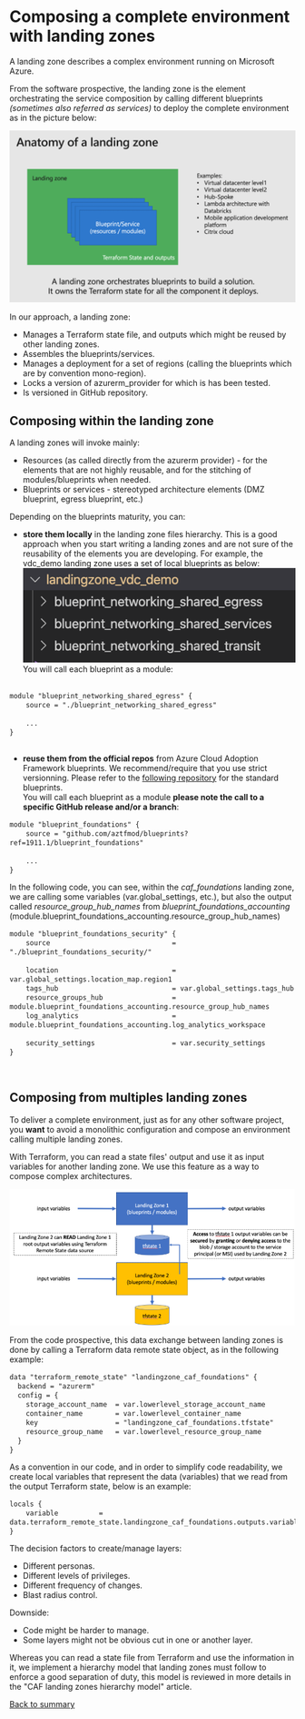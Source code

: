 # Composing a complete environment with landing zones

A landing zone describes a complex environment running on Microsoft Azure.

From the software prospective, the landing zone is the element orchestrating the service composition by calling different blueprints *(sometimes also referred as services)* to deploy the complete environment as in the picture below: <br>

![landingzoneoverview](../../_pictures/caf_landing_zone_overview.png)

In our approach, a landing zone:

- Manages a Terraform state file, and outputs which might be reused by other landing zones.
- Assembles the blueprints/services.
- Manages a deployment for a set of regions (calling the blueprints which are by convention mono-region).
- Locks a version of azurerm_provider for which is has been tested.
- Is versioned in GitHub repository.

## Composing within the landing zone

A landing zones will invoke mainly:

- Resources (as called directly from the azurerm provider) - for the elements that are not highly reusable, and for the stitching of modules/blueprints when needed.
- Blueprints or services - stereotyped architecture elements (DMZ blueprint, egress blueprint, etc.)

Depending on the blueprints maturity, you can:<br>

- **store them locally** in the landing zone files hierarchy. This is a good approach when you start writing a landing zones and are not sure of the reusability of the elements you are developing. For example, the vdc_demo landing zone uses a set of local blueprints as below: </br>
![localblueprint](../../_pictures/caf_local_blueprint.png)  <br> You will call each blueprint as a module: <br>

```hcl

module "blueprint_networking_shared_egress" {
    source = "./blueprint_networking_shared_egress"
    
    ...
}
  
```

- **reuse them from the official repos** from Azure Cloud Adoption Framework blueprints. We recommend/require that you use strict versionning. Please refer to the [following repository](https://github.com/aztfmod/blueprints) for the standard blueprints. <br>
You will call each blueprint as a module **please note the call to a specific GitHub release and/or a branch**:

```hcl
module "blueprint_foundations" {
    source = "github.com/aztfmod/blueprints?ref=1911.1/blueprint_foundations"

    ...
}
```

In the following code, you can see, within the *caf_foundations* landing zone, we are calling some variables (var.global_settings, etc.), but also the output called *resource_group_hub_names* from *blueprint_foundations_accounting* (module.blueprint_foundations_accounting.resource_group_hub_names)

```hcl
module "blueprint_foundations_security" {
    source                              = "./blueprint_foundations_security/"

    location                            = var.global_settings.location_map.region1
    tags_hub                            = var.global_settings.tags_hub
    resource_groups_hub                 = module.blueprint_foundations_accounting.resource_group_hub_names
    log_analytics                       = module.blueprint_foundations_accounting.log_analytics_workspace

    security_settings                   = var.security_settings
}
```

<br>

## Composing from multiples landing zones

To deliver a complete environment, just as for any other software project, you **want** to avoid a monolithic configuration and compose an environment calling multiple landing zones.

With Terraform, you can read a state files' output and use it as input variables for another landing zone. We use this feature as a way to compose complex architectures.

![landingzonesinputoutput](../../_pictures/code_architecture/lz_exchanges.png)

From the code prospective, this data exchange between landing zones is done by calling a Terraform data remote state object, as in the following example:

```hcl
data "terraform_remote_state" "landingzone_caf_foundations" {
  backend = "azurerm"
  config = {
    storage_account_name  = var.lowerlevel_storage_account_name
    container_name        = var.lowerlevel_container_name
    key                   = "landingzone_caf_foundations.tfstate"
    resource_group_name   = var.lowerlevel_resource_group_name
  }
}
```

As a convention in our code, and in order to simplify code readability, we create local variables that represent the data (variables) that we read from the output Terraform state, below is an example:

```hcl
locals {
    variable          = data.terraform_remote_state.landingzone_caf_foundations.outputs.variable
}
```

The decision factors to create/manage layers:

- Different personas.
- Different levels of privileges.
- Different frequency of changes.
- Blast radius control.

Downside:

- Code might be harder to manage.
- Some layers might not be obvious cut in one or another layer.

Whereas you can read a state file from Terraform and use the information in it, we implement a hierarchy model that landing zones must follow to enforce a good separation of duty, this model is reviewed in more details in the "CAF landing zones hierarchy model" article.

[Back to summary](../README.md)
